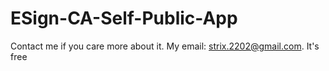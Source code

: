 # ESign-CA-Self-Public-App
Contact me if you care more about it.
My email: strix.2202@gmail.com.
It's free
